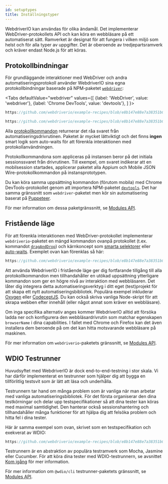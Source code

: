 ```yaml
---
id: setuptypes
title: Inställningstyper
---
```


WebdriverIO kan användas för olika ändamål. Det implementerar WebDriver-protokollets API och kan köra en webbläsare på ett automatiserat sätt. Ramverket är designat för att fungera i vilken miljö som helst och för alla typer av uppgifter. Det är oberoende av tredjepartsramverk och kräver endast Node.js för att köras.

## Protokollbindningar

För grundläggande interaktioner med WebDriver och andra automatiseringsprotokoll använder WebdriverIO sina egna protokollbindningar baserade på NPM-paketet [`webdriver`](https://www.npmjs.com/package/webdriver):

<Tabs
  defaultValue="webdriver"
  values={[
    {label: 'WebDriver', value: 'webdriver'},
    {label: 'Chrome DevTools', value: 'devtools'},
  ]
}>
<TabItem value="webdriver">

```js reference useHTTPS
https://github.com/webdriverio/example-recipes/blob/e8b147e88e7a38351b0918b4f7efbd9ae292201d/setup/webdriver.js#L5-L20
```

</TabItem>
<TabItem value="devtools">

```js reference useHTTPS
https://github.com/webdriverio/example-recipes/blob/e8b147e88e7a38351b0918b4f7efbd9ae292201d/setup/devtools.js#L2-L17
```

</TabItem>
</Tabs>

Alla [protokollkommandon](api/webdriver) returnerar det råa svaret från automatiseringsdrivrutinen. Paketet är mycket lättviktigt och det finns __ingen__ smart logik som auto-waits för att förenkla interaktionen med protokollanvändningen.

Protokollkommandona som appliceras på instansen beror på det initiala sessionssvaret från drivrutinen. Till exempel, om svaret indikerar att en mobilsession startades, applicerar paketet alla Appium och Mobile JSON Wire-protokollkommandon på instansprototypen.

Du kan köra samma uppsättning kommandon (förutom mobila) med Chrome DevTools-protokollet genom att importera NPM-paketet [`devtools`](https://www.npmjs.com/package/devtools). Det har samma gränssnitt som `webdriver`-paketet men kör sin automatisering baserat på [Puppeteer](https://pptr.dev/).

För mer information om dessa paketgränssnitt, se [Modules API](/docs/api/modules).

## Fristående läge

För att förenkla interaktionen med WebDriver-protokollet implementerar `webdriverio`-paketet en mängd kommandon ovanpå protokollet (t.ex. kommandot [`dragAndDrop`](api/element/dragAndDrop)) och kärnkoncept som [smarta selektorer](selectors) eller [auto-waits](autowait). Exemplet ovan kan förenklas så här:

```js reference useHTTPS
https://github.com/webdriverio/example-recipes/blob/e8b147e88e7a38351b0918b4f7efbd9ae292201d/setup/standalone.js#L2-L19
```

Att använda WebdriverIO i fristående läge ger dig fortfarande tillgång till alla protokollkommandon men tillhandahåller en utökad uppsättning ytterligare kommandon som ger en högre nivå av interaktion med webbläsaren. Det låter dig integrera detta automatiseringsverktyg i ditt eget (test)projekt för att skapa ett nytt automatiseringsbibliotek. Populära exempel inkluderar [Oxygen](https://github.com/oxygenhq/oxygen) eller [CodeceptJS](http://codecept.io). Du kan också skriva vanliga Node-skript för att skrapa webben efter innehåll (eller något annat som kräver en webbläsare).

Om inga specifika alternativ anges kommer WebdriverIO alltid att försöka ladda ner och konfigurera den webbläsardrivrutin som matchar egenskapen `browserName` i dina capabilities. I fallet med Chrome och Firefox kan det även installera dem beroende på om det kan hitta motsvarande webbläsare på maskinen.

För mer information om `webdriverio`-paketets gränssnitt, se [Modules API](/docs/api/modules).

## WDIO Testrunner

Huvudsyftet med WebdriverIO är dock end-to-end-testning i stor skala. Vi har därför implementerat en testrunner som hjälper dig att bygga en tillförlitlig testsvit som är lätt att läsa och underhålla.

Testrunnern tar hand om många problem som är vanliga när man arbetar med vanliga automatiseringsbibliotek. För det första organiserar den dina testkörningar och delar upp testspecifikationer så att dina tester kan köras med maximal samtidighet. Den hanterar också sessionshantering och tillhandahåller många funktioner för att hjälpa dig att felsöka problem och hitta fel i dina tester.

Här är samma exempel som ovan, skrivet som en testspecifikation och exekverat av WDIO:

```js reference useHTTPS
https://github.com/webdriverio/example-recipes/blob/e8b147e88e7a38351b0918b4f7efbd9ae292201d/setup/testrunner.js
```

Testrunnern är en abstraktion av populära testramverk som Mocha, Jasmine eller Cucumber. För att köra dina tester med WDIO-testrunnern, se avsnittet [Kom igång](gettingstarted) för mer information.

För mer information om `@wdio/cli` testrunner-paketets gränssnitt, se [Modules API](/docs/api/modules).